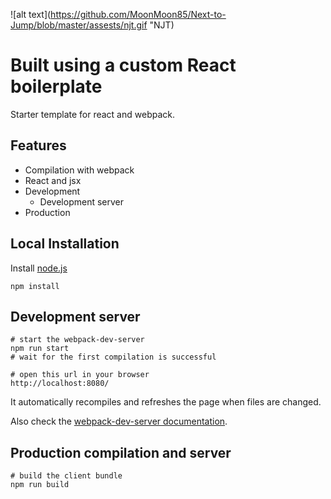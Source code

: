 ![alt text](https://github.com/MoonMoon85/Next-to-Jump/blob/master/assests/njt.gif "NJT)

# Built using a custom React boilerplate

Starter template for react and webpack.

## Features

* Compilation with webpack
* React and jsx
* Development
  * Development server
* Production

## Local Installation

Install [node.js](https://nodejs.org)

``` text
npm install
```

## Development server

``` text
# start the webpack-dev-server
npm run start
# wait for the first compilation is successful

# open this url in your browser
http://localhost:8080/
```

It automatically recompiles and refreshes the page when files are changed.

Also check the [webpack-dev-server documentation](http://webpack.github.io/docs/webpack-dev-server.html).


## Production compilation and server

``` text
# build the client bundle
npm run build

